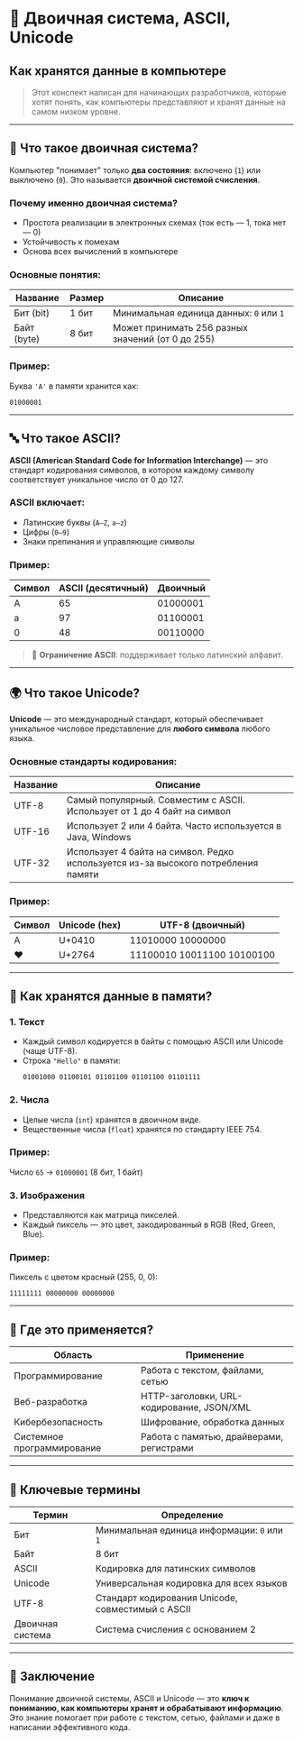 # 🧮 Двоичная система, ASCII, Unicode  
## Как хранятся данные в компьютере

> Этот конспект написан для начинающих разработчиков, которые хотят понять, как компьютеры представляют и хранят данные на самом низком уровне.

---

## 🧠 Что такое двоичная система?

Компьютер "понимает" только **два состояния**: включено (`1`) или выключено (`0`). Это называется **двоичной системой счисления**.

### Почему именно двоичная система?
- Простота реализации в электронных схемах (ток есть — 1, тока нет — 0)
- Устойчивость к помехам
- Основа всех вычислений в компьютере

### Основные понятия:
| Название | Размер | Описание |
|---------|--------|----------|
| Бит (bit) | 1 бит | Минимальная единица данных: `0` или `1` |
| Байт (byte) | 8 бит | Может принимать 256 разных значений (от 0 до 255) |

### Пример:
Буква `'A'` в памяти хранится как:
```
01000001
```

---

## 🔤 Что такое ASCII?

**ASCII (American Standard Code for Information Interchange)** — это стандарт кодирования символов, в котором каждому символу соответствует уникальное число от 0 до 127.

### ASCII включает:
- Латинские буквы (`A–Z`, `a–z`)
- Цифры (`0–9`)
- Знаки препинания и управляющие символы

### Пример:
| Символ | ASCII (десятичный) | Двоичный |
|--------|--------------------|----------|
| A      | 65                 | 01000001 |
| a      | 97                 | 01100001 |
| 0      | 48                 | 00110000 |

> 📌 **Ограничение ASCII**: поддерживает только латинский алфавит.

---

## 🌍 Что такое Unicode?

**Unicode** — это международный стандарт, который обеспечивает уникальное числовое представление для **любого символа** любого языка.

### Основные стандарты кодирования:
| Название | Описание |
|---------|----------|
| UTF-8   | Самый популярный. Совместим с ASCII. Использует от 1 до 4 байт на символ |
| UTF-16  | Использует 2 или 4 байта. Часто используется в Java, Windows |
| UTF-32  | Использует 4 байта на символ. Редко используется из-за высокого потребления памяти |

### Пример:
| Символ | Unicode (hex) | UTF-8 (двоичный) |
|--------|---------------|------------------|
| А      | U+0410        | 11010000 10000000 |
| ❤      | U+2764        | 11100010 10011100 10100100 |

---

## 💾 Как хранятся данные в памяти?

### 1. **Текст**
- Каждый символ кодируется в байты с помощью ASCII или Unicode (чаще UTF-8).
- Строка `"Hello"` в памяти:
  ```
  01001000 01100101 01101100 01101100 01101111
  ```

### 2. **Числа**
- Целые числа (`int`) хранятся в двоичном виде.
- Вещественные числа (`float`) хранятся по стандарту IEEE 754.

### Пример:
Число `65` → `01000001` (8 бит, 1 байт)

### 3. **Изображения**
- Представляются как матрица пикселей.
- Каждый пиксель — это цвет, закодированный в RGB (Red, Green, Blue).

### Пример:
Пиксель с цветом красный (255, 0, 0):
```
11111111 00000000 00000000
```

---

## 🧩 Где это применяется?

| Область | Применение |
|--------|------------|
| Программирование | Работа с текстом, файлами, сетью |
| Веб-разработка | HTTP-заголовки, URL-кодирование, JSON/XML |
| Кибербезопасность | Шифрование, обработка данных |
| Системное программирование | Работа с памятью, драйверами, регистрами |

---

## 📌 Ключевые термины

| Термин | Определение |
|-------|-------------|
| Бит | Минимальная единица информации: `0` или `1` |
| Байт | 8 бит |
| ASCII | Кодировка для латинских символов |
| Unicode | Универсальная кодировка для всех языков |
| UTF-8 | Стандарт кодирования Unicode, совместимый с ASCII |
| Двоичная система | Система счисления с основанием 2 |

---

## 🧠 Заключение

Понимание двоичной системы, ASCII и Unicode — это **ключ к пониманию, как компьютеры хранят и обрабатывают информацию**. Это знание помогает при работе с текстом, сетью, файлами и даже в написании эффективного кода.
